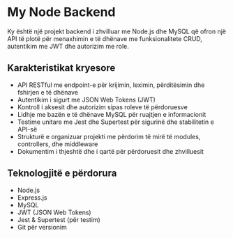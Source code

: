 
 # My Node Backend

Ky është një projekt backend i zhvilluar me Node.js dhe MySQL që ofron një API të plotë për menaxhimin e të dhënave me funksionalitete CRUD, autentikim me JWT dhe autorizim me role.

## Karakteristikat kryesore

- API RESTful me endpoint-e për krijimin, leximin, përditësimin dhe fshirjen e të dhënave
- Autentikim i sigurt me JSON Web Tokens (JWT)
- Kontroll i aksesit dhe autorizim sipas roleve të përdoruesve
- Lidhje me bazën e të dhënave MySQL për ruajtjen e informacionit
- Testime unitare me Jest dhe Supertest për sigurinë dhe stabilitetin e API-së
- Strukturë e organizuar projekti me përdorim të mirë të modules, controllers, dhe middleware
- Dokumentim i thjeshtë dhe i qartë për përdoruesit dhe zhvilluesit

## Teknologjitë e përdorura

- Node.js
- Express.js
- MySQL
- JWT (JSON Web Tokens)
- Jest & Supertest (për testim)
- Git për versionim


